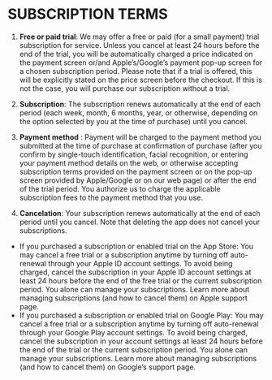 # SUBSCRIPTION TERMS
1. **Free or paid trial**: We may offer a free or paid (for a small payment) trial subscription for service. Unless you cancel at least 24 hours before the end of the trial, you will be automatically charged a price indicated on the payment screen or/and Apple’s/Google’s payment pop-up screen for a chosen subscription period. Please note that if a trial is offered, this will be explicitly stated on the price screen before the checkout. If this is not the case, you will purchase our subscription without a trial.

2. **Subscription**: The subscription renews automatically at the end of each period (each week, month, 6 months, year, or otherwise, depending on the option selected by you at the time of purchase) until you cancel.

3. **Payment method** : Payment will be charged to the payment method you submitted at the time of purchase at confirmation of purchase (after you confirm by single-touch identification, facial recognition, or entering your payment method details on the web, or otherwise accepting subscription terms provided on the payment screen or on the pop-up screen provided by Apple/Google or on our web page) or after the end of the trial period. You authorize us to charge the applicable subscription fees to the payment method that you use.

4. **Cancelation**: Your subscription renews automatically at the end of each period until you cancel. Note that deleting the app does not cancel your subscriptions.

- If you purchased a subscription or enabled trial on the App Store: You may cancel a free trial or a subscription anytime by turning off auto-renewal through your Apple ID account settings. To avoid being charged, cancel the subscription in your Apple ID account settings at least 24 hours before the end of the free trial or the current subscription period. You alone can manage your subscriptions. Learn more about managing subscriptions (and how to cancel them) on Apple support page.
- If you purchased a subscription or enabled trial on Google Play: You may cancel a free trial or a subscription anytime by turning off auto-renewal through your Google Play account settings. To avoid being charged, cancel the subscription in your account settings at least 24 hours before the end of the trial or the current subscription period. You alone can manage your subscriptions. Learn more about managing subscriptions (and how to cancel them) on Google’s support page.
